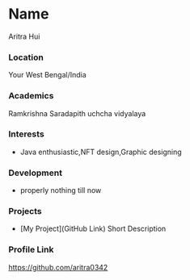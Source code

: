 # Name
Aritra Hui

### Location

Your West Bengal/India

### Academics

Ramkrishna Saradapith uchcha vidyalaya

### Interests

- Java enthusiastic,NFT design,Graphic designing

### Development

- properly nothing till now

### Projects

- [My Project](GitHub Link) Short Description

### Profile Link

https://github.com/aritra0342

